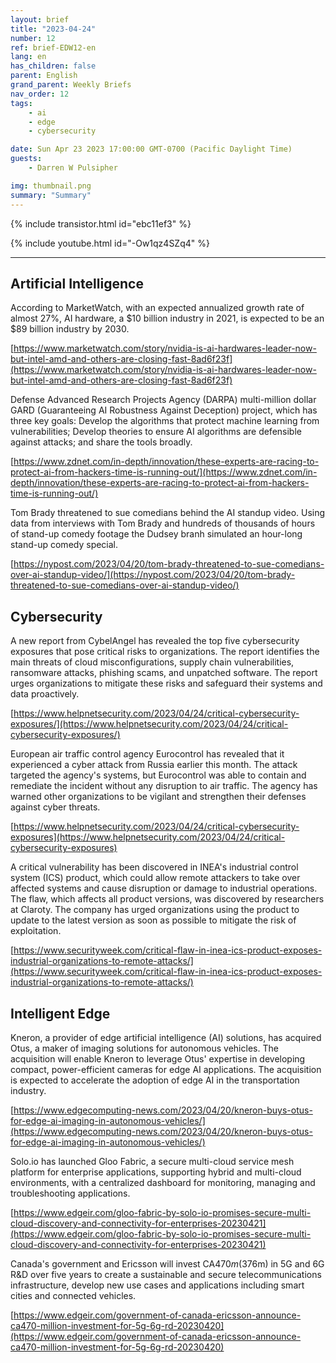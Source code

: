 ```yaml
---
layout: brief
title: "2023-04-24"
number: 12
ref: brief-EDW12-en
lang: en
has_children: false
parent: English
grand_parent: Weekly Briefs
nav_order: 12
tags:
    - ai
    - edge
    - cybersecurity

date: Sun Apr 23 2023 17:00:00 GMT-0700 (Pacific Daylight Time)
guests:
    - Darren W Pulsipher

img: thumbnail.png
summary: "Summary"
---
```


{% include transistor.html id="ebc11ef3" %}



{% include youtube.html id="-Ow1qz4SZq4" %}

---

## Artificial Intelligence

According to MarketWatch, with an expected annualized growth rate of almost 27%, AI hardware,  a $10 billion industry in 2021, is expected to be an $89 billion industry by 2030.

[https://www.marketwatch.com/story/nvidia-is-ai-hardwares-leader-now-but-intel-amd-and-others-are-closing-fast-8ad6f23f](https://www.marketwatch.com/story/nvidia-is-ai-hardwares-leader-now-but-intel-amd-and-others-are-closing-fast-8ad6f23f)

Defense Advanced Research Projects Agency (DARPA) multi-million dollar GARD (Guaranteeing AI Robustness Against Deception) project, which has three key goals: Develop the algorithms that protect machine learning from vulnerabilities; Develop theories to ensure AI algorithms are defensible against attacks; and share the tools broadly.

[https://www.zdnet.com/in-depth/innovation/these-experts-are-racing-to-protect-ai-from-hackers-time-is-running-out/](https://www.zdnet.com/in-depth/innovation/these-experts-are-racing-to-protect-ai-from-hackers-time-is-running-out/)

Tom Brady threatened to sue comedians behind the AI standup video. Using data from interviews with Tom Brady and hundreds of thousands of hours of stand-up comedy footage the Dudsey branh simulated an hour-long stand-up comedy special.

[https://nypost.com/2023/04/20/tom-brady-threatened-to-sue-comedians-over-ai-standup-video/](https://nypost.com/2023/04/20/tom-brady-threatened-to-sue-comedians-over-ai-standup-video/)

## Cybersecurity

A new report from CybelAngel has revealed the top five cybersecurity exposures that pose critical risks to organizations. The report identifies the main threats of cloud misconfigurations, supply chain vulnerabilities, ransomware attacks, phishing scams, and unpatched software. The report urges organizations to mitigate these risks and safeguard their systems and data proactively.

[https://www.helpnetsecurity.com/2023/04/24/critical-cybersecurity-exposures/](https://www.helpnetsecurity.com/2023/04/24/critical-cybersecurity-exposures/)

European air traffic control agency Eurocontrol has revealed that it experienced a cyber attack from Russia earlier this month. The attack targeted the agency's systems, but Eurocontrol was able to contain and remediate the incident without any disruption to air traffic. The agency has warned other organizations to be vigilant and strengthen their defenses against cyber threats.

[https://www.helpnetsecurity.com/2023/04/24/critical-cybersecurity-exposures](https://www.helpnetsecurity.com/2023/04/24/critical-cybersecurity-exposures)

A critical vulnerability has been discovered in INEA's industrial control system (ICS) product, which could allow remote attackers to take over affected systems and cause disruption or damage to industrial operations. The flaw, which affects all product versions, was discovered by researchers at Claroty. The company has urged organizations using the product to update to the latest version as soon as possible to mitigate the risk of exploitation.

[https://www.securityweek.com/critical-flaw-in-inea-ics-product-exposes-industrial-organizations-to-remote-attacks/](https://www.securityweek.com/critical-flaw-in-inea-ics-product-exposes-industrial-organizations-to-remote-attacks/)

## Intelligent Edge

Kneron, a provider of edge artificial intelligence (AI) solutions, has acquired Otus, a maker of imaging solutions for autonomous vehicles. The acquisition will enable Kneron to leverage Otus' expertise in developing compact, power-efficient cameras for edge AI applications. The acquisition is expected to accelerate the adoption of edge AI in the transportation industry.

[https://www.edgecomputing-news.com/2023/04/20/kneron-buys-otus-for-edge-ai-imaging-in-autonomous-vehicles/](https://www.edgecomputing-news.com/2023/04/20/kneron-buys-otus-for-edge-ai-imaging-in-autonomous-vehicles/)

Solo.io has launched Gloo Fabric, a secure multi-cloud service mesh platform for enterprise applications, supporting hybrid and multi-cloud environments, with a centralized dashboard for monitoring, managing and troubleshooting applications.

[https://www.edgeir.com/gloo-fabric-by-solo-io-promises-secure-multi-cloud-discovery-and-connectivity-for-enterprises-20230421](https://www.edgeir.com/gloo-fabric-by-solo-io-promises-secure-multi-cloud-discovery-and-connectivity-for-enterprises-20230421)

Canada's government and Ericsson will invest CA$470m ($376m) in 5G and 6G R&D over five years to create a sustainable and secure telecommunications infrastructure, develop new use cases and applications including smart cities and connected vehicles.

[https://www.edgeir.com/government-of-canada-ericsson-announce-ca470-million-investment-for-5g-6g-rd-20230420](https://www.edgeir.com/government-of-canada-ericsson-announce-ca470-million-investment-for-5g-6g-rd-20230420)


